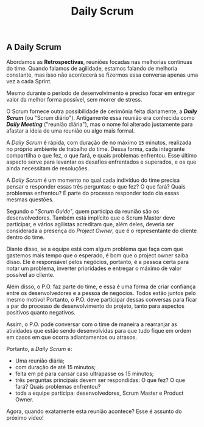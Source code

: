 <div align="center">

# Daily Scrum

</div>

<br>

## A Daily Scrum

Abordamos as **Retrospectivas**, reuniões focadas nas melhorias contínuas do time. Quando falamos de agilidade, estamos falando de melhoria constante, mas isso não acontecerá se fizermos essa conversa apenas uma vez a cada Sprint.

Mesmo durante o período de desenvolvimento é preciso focar em entregar valor da melhor forma possível, sem morrer de stress.

O Scrum fornece outra possibilidade de cerimônia feita diariamente, a ***Daily Scrum*** (ou "Scrum diário"). Antigamente essa reunião era conhecida como ***Daily Meeting*** ("reunião diária"), mas o nome foi alterado justamente para afastar a ideia de uma reunião ou algo mais formal.

A *Daily Scrum* é rápida, com duração de no máximo `15` minutos, realizada no próprio ambiente de trabalho do time. Dessa forma, cada integrante compartilha o que fez, o que fará, e quais problemas enfrentou. Esse último aspecto serve para levantar os desafios enfrentados e superados, e os que ainda necessitam de resoluções.

A *Daily Scrum* é um momento no qual cada indivíduo do time precisa pensar e responder essas três perguntas: o que fez? O que fará? Quais problemas enfrentou? É parte do processo responder todo dia essas mesmas questões.

Segundo o "*Scrum Guide*", quem participa da reunião são os desenvolvedores. Também está implícito que o Scrum Master deve participar, e vários agilistas acreditam que, além deles, deveria ser considerada a presença do *Project Owner*, que é o representante do cliente dentro do time. 

Diante disso, se a equipe está com algum problema que faça com que gastemos mais tempo que o esperado, é bom que o project owner saiba disso. Ele é responsável pelos negócios, portanto, é a pessoa certa para notar um problema, inverter prioridades e entregar o máximo de valor possível ao cliente.

Além disso, o P.O. faz parte do time, e essa é uma forma de criar confiança entre os desenvolvedores e a pessoa de negócios. Todos estão juntos pelo mesmo motivo! Portanto, o P.O. deve participar dessas conversas para ficar a par do processo de desenvolvimento do projeto, tanto para aspectos positivos quanto negativos.

Assim, o P.O. pode conversar com o time de maneira a rearranjar as atividades que estão sendo desenvolvidas para que tudo fique em ordem em casos em que ocorra adiantamentos ou atrasos.

Portanto,  a *Daily Scrum* é:

- Uma reunião diária;
- com duração de até 15 minutos;
- feita em pé para cansar caso ultrapasse os 15 minutos;
- três perguntas principais devem ser respondidas: O que fez? O que fará? Quais problemas enfrentou?
- toda a equipe participa: desenvolvedores, Scrum Master e Product Owner.

Agora, quando exatamente esta reunião acontece? Esse é assunto do próximo vídeo!